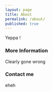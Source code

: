 ```yaml
---
layout: page
title: About
permalink: /about/
published: true
---
```


Yeppa !

### More Information

Clearly gone wrong

### Contact me

eheh
